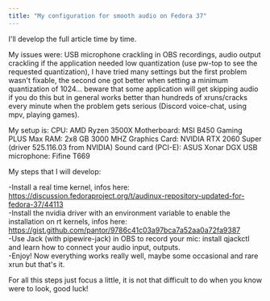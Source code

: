 ```yaml
---
title: "My configuration for smooth audio on Fedora 37"  
---
```


I'll develop the full article time by time.

My issues were: USB microphone crackling in OBS recordings, audio output crackling if the application needed low quantization (use pw-top to see the requested quantization), I have tried many settings but the first problem wasn't fixable, the second one got better when setting a minimum quantization of 1024... beware that some application will get skipping audio if you do this but in general works better than hundreds of xruns/cracks every minute when the problem gets serious (Discord voice-chat, using mpv, playing games).

My setup is:
CPU: AMD Ryzen 3500X
Motherboard: MSI B450 Gaming PLUS Max
RAM: 2x8 GB 3000 MHZ
Graphics Card: NVIDIA RTX 2060 Super (driver 525.116.03 from NVIDIA)
Sound card (PCI-E): ASUS Xonar DGX
USB microphone: Fifine T669

My steps that I will develop:

-Install a real time kernel, infos here:
https://discussion.fedoraproject.org/t/audinux-repository-updated-for-fedora-37/44113  
-Install the nvidia driver with an environment variable to enable the installation on rt kernels, infos here:  
https://gist.github.com/pantor/9786c41c03a97bca7a52aa0a72fa9387  
-Use Jack (with pipewire-jack) in OBS to record your mic: install qjackctl and learn how to connect your audio input, outputs.  
-Enjoy! Now everything works really well, maybe some occasional and rare xrun but that's it.

For all this steps just focus a little, it is not that difficult to do when you know were to look, good luck!
